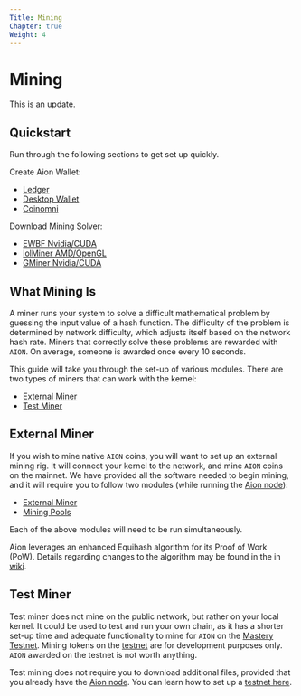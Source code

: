 ```yaml
---
Title: Mining
Chapter: true
Weight: 4
---
```


# Mining

This is an update.

## Quickstart

Run through the following sections to get set up quickly.

Create Aion Wallet:

- [Ledger](/tokens/ledger-hardware-wallet)
- [Desktop Wallet](/tokens/aion-desktop-wallet)
- [Coinomni](https://www.coinomi.com/)

Download Mining Solver:

- [EWBF Nvidia/CUDA](external-resources#section-miners)
- [lolMiner AMD/OpenGL](external-resources#section-miners)
- [GMiner Nvidia/CUDA](external-resources#section-miners)

## What Mining Is

A miner runs your system to solve a difficult mathematical problem by guessing the input value of a hash function. The difficulty of the problem is determined by network difficulty, which adjusts itself based on the network hash rate. Miners that correctly solve these problems are rewarded with `AION`. On average, someone is awarded once every 10 seconds.

This guide will take you through the set-up of various modules. There are two types of miners that can work with the kernel:

- [External Miner](#external-miner)
- [Test Miner](#test-miner)

## External Miner

If you wish to mine native `AION` coins, you will want to set up an external mining rig. It will connect your kernel to the network, and mine `AION` coins on the mainnet. We have provided all the software needed to begin mining, and it will require you to follow two modules (while running the [Aion node](/aion-node)):

- [External Miner](external-miner)
- [Mining Pools](mining-pools)

Each of the above modules will need to be run simultaneously.

Aion leverages an enhanced Equihash algorithm for its Proof of Work (PoW). Details regarding changes to the algorithm may be found in the in [wiki](https://github.com/aionnetwork/aion_miner/wiki/Aion-equihash_210_9--specification-and-migration-guide).

## Test Miner

Test miner does not mine on the public network, but rather on your local kernel. It could be used to test and run your own chain, as it has a shorter set-up time and adequate functionality to mine for `AION` on the [Mastery Testnet](https://mastery.aion.network/#/dashboard). Mining tokens on the [testnet](https://mastery.aion.network/#/dashboard) are for development purposes only. `AION` awarded on the testnet is not worth anything.

Test mining does not require you to download additional files, provided that you already have the [Aion node](/aion-node). You can learn how to set up a [testnet here](kernel/networks/mastery-testnet).
